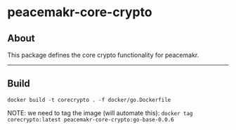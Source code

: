 # peacemakr-core-crypto

## About

This package defines the core crypto functionality for peacemakr.

---

## Build
`docker build -t corecrypto . -f docker/go.Dockerfile`

NOTE: we need to tag the image (will automate this): `docker tag  corecrypto:latest peacemakr-core-crypto:go-base-0.0.6`
